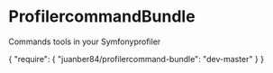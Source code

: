 ProfilercommandBundle
=====================

Commands tools in your Symfonyprofiler


{
    "require": {
        "juanber84/profilercommand-bundle": "dev-master"
    }
}


<?php

  // app/AppKernel.php
  public function registerBundles()
  {
    return array(
      // ...
      new Juanber84\Bundle\ProfilercommandBundle\Juanber84ProfilercommandBundle(),
      // ...
      );
  }